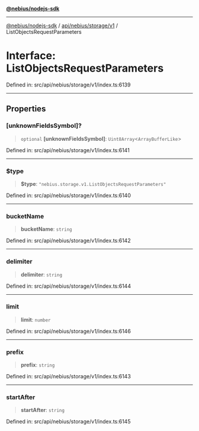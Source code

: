 [**@nebius/nodejs-sdk**](../../../../../README.md)

***

[@nebius/nodejs-sdk](../../../../../README.md) / [api/nebius/storage/v1](../README.md) / ListObjectsRequestParameters

# Interface: ListObjectsRequestParameters

Defined in: src/api/nebius/storage/v1/index.ts:6139

----------------------------------------

## Properties

### \[unknownFieldsSymbol\]?

> `optional` **\[unknownFieldsSymbol\]**: `Uint8Array`\<`ArrayBufferLike`\>

Defined in: src/api/nebius/storage/v1/index.ts:6141

***

### $type

> **$type**: `"nebius.storage.v1.ListObjectsRequestParameters"`

Defined in: src/api/nebius/storage/v1/index.ts:6140

***

### bucketName

> **bucketName**: `string`

Defined in: src/api/nebius/storage/v1/index.ts:6142

***

### delimiter

> **delimiter**: `string`

Defined in: src/api/nebius/storage/v1/index.ts:6144

***

### limit

> **limit**: `number`

Defined in: src/api/nebius/storage/v1/index.ts:6146

***

### prefix

> **prefix**: `string`

Defined in: src/api/nebius/storage/v1/index.ts:6143

***

### startAfter

> **startAfter**: `string`

Defined in: src/api/nebius/storage/v1/index.ts:6145
